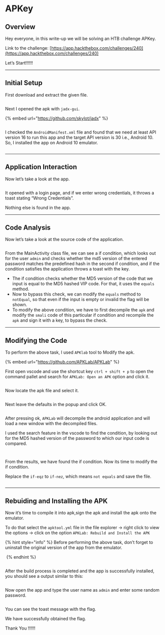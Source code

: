 # APKey

## Overview

Hey everyone, in this write-up we will be solving an HTB challenge APKey.

Link to the challenge: [https://app.hackthebox.com/challenges/240](https://app.hackthebox.com/challenges/240)

Let’s Start!!!!!!

***

## Initial Setup

First download and extract the given file.

<figure><img src="../.gitbook/assets/Untitled (1) (1).png" alt=""><figcaption></figcaption></figure>

Next I opened the apk with `jadx-gui`.

{% embed url="https://github.com/skylot/jadx" %}

<figure><img src="../.gitbook/assets/Untitled 1 (1) (1).png" alt=""><figcaption></figcaption></figure>

I checked the `AndroidManifest.xml` file and found that we need at least API version 16 to run this app and the target API version is 30 i.e., Android 10. So, I installed the app on Android 10 emulator.

<figure><img src="../.gitbook/assets/Untitled 2 (1) (1).png" alt=""><figcaption></figcaption></figure>

***

## Application Interaction

Now let’s take a look at the app.

<figure><img src="../.gitbook/assets/Untitled 3 (1) (1).png" alt=""><figcaption></figcaption></figure>

It opened with a login page, and if we enter wrong credentials, it throws a toast stating “Wrong Credentials”.

Nothing else is found in the app.

***

## Code Analysis

Now let’s take a look at the source code of the application.

<figure><img src="../.gitbook/assets/Untitled 4 (1) (1).png" alt=""><figcaption></figcaption></figure>

From the MainActivity class file, we can see a if condition, which looks out for the user `admin` and checks whether the md5 version of the entered password matches the predefined hash in the second if condition, and if the condition satisfies the application throws a toast with the key.

* The if condition checks whether the MD5 version of the code that we input is equal to the MD5 hashed VIP code. For that, it uses the `equals` method.
* Now to bypass this check, we can modify the `equals` method to `notEqual`, so that even if the input is empty or invalid the flag will be shown.
* To modify the above condition, we have to first decompile the `apk` and modify the `smali` code of this particular if condition and recompile the `apk` and sign it with a key, to bypass the check.

***

## Modifying the Code

To perform the above task, I used `APKlab` tool to Modify the apk.

{% embed url="https://github.com/APKLab/APKLab" %}

First open vscode and use the shortcut key `ctrl + shift + p` to open the command pallet and search for `APKLab: Open an APK` option and click it.

<figure><img src="../.gitbook/assets/Untitled 5 (1) (1).png" alt=""><figcaption></figcaption></figure>

Now locate the apk file and select it.

<figure><img src="../.gitbook/assets/Untitled 6 (1) (1).png" alt=""><figcaption></figcaption></figure>

Next leave the defaults in the popup and click OK.

<figure><img src="../.gitbook/assets/Untitled 7 (1) (1).png" alt=""><figcaption></figcaption></figure>

After pressing ok, `APKLab` will decompile the android application and will load a new window with the decompiled files.

I used the search feature in the vscode to find the condition, by looking out for the MD5 hashed version of the password to which our input code is compared.

<figure><img src="../.gitbook/assets/Untitled 8 (1) (1).png" alt=""><figcaption></figcaption></figure>

<figure><img src="../.gitbook/assets/Untitled 9 (1).png" alt=""><figcaption></figcaption></figure>

From the results, we have found the if condition. Now its time to modify the if condition.

Replace the `if-eqz` to `if-nez`, which means `not equals` and save the file.

<figure><img src="../.gitbook/assets/Untitled 10 (1).png" alt=""><figcaption></figcaption></figure>

***

## Rebuiding and Installing the APK

Now it’s time to compile it into apk,sign the apk and install the apk onto the emulator.

To do that select the `apktool.yml` file in the file explorer → right click to view the options → click on the option `APKLab: Rebuild and Install the APK`

{% hint style="info" %}
Before performing the above task, don’t forget to uninstall the original version of the app from the emulator.

<img src="../.gitbook/assets/Untitled 11 (1).png" alt="" data-size="original">
{% endhint %}

<figure><img src="../.gitbook/assets/Untitled 12 (1).png" alt=""><figcaption></figcaption></figure>

After the build process is completed and the app is successfully installed, you should see a output similar to this:

<figure><img src="../.gitbook/assets/Untitled 13 (1).png" alt=""><figcaption></figcaption></figure>

Now open the app and type the user name as `admin` and enter some random password.

<figure><img src="../.gitbook/assets/Untitled 14 (1).png" alt=""><figcaption></figcaption></figure>

You can see the toast message with the flag.

We have successfully obtained the flag.

Thank You !!!!!!

